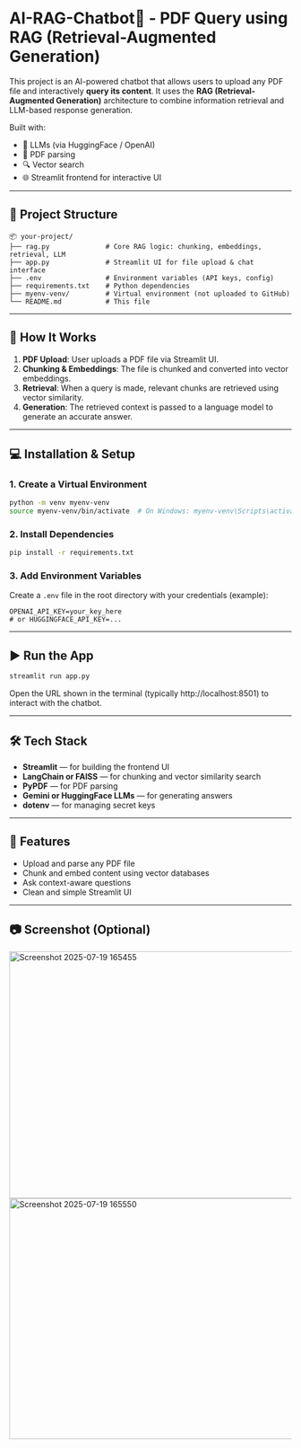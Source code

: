 # AI-RAG-Chatbot🧠  - PDF Query using RAG (Retrieval-Augmented Generation)

This project is an AI-powered chatbot that allows users to upload any PDF file and interactively **query its content**. It uses the **RAG (Retrieval-Augmented Generation)** architecture to combine information retrieval and LLM-based response generation.

Built with:
- 🧠 LLMs (via HuggingFace / OpenAI)
- 📄 PDF parsing
- 🔍 Vector search
- 🌐 Streamlit frontend for interactive UI

---

## 📁 Project Structure

```
📦 your-project/
├── rag.py              # Core RAG logic: chunking, embeddings, retrieval, LLM
├── app.py              # Streamlit UI for file upload & chat interface
├── .env                # Environment variables (API keys, config)
├── requirements.txt    # Python dependencies
├── myenv-venv/         # Virtual environment (not uploaded to GitHub)
└── README.md           # This file
```

---

## 🚀 How It Works

1. **PDF Upload**: User uploads a PDF file via Streamlit UI.
2. **Chunking & Embeddings**: The file is chunked and converted into vector embeddings.
3. **Retrieval**: When a query is made, relevant chunks are retrieved using vector similarity.
4. **Generation**: The retrieved context is passed to a language model to generate an accurate answer.

---

## 💻 Installation & Setup


### 1. Create a Virtual Environment

```bash
python -m venv myenv-venv
source myenv-venv/bin/activate  # On Windows: myenv-venv\Scripts\activate
```

### 2. Install Dependencies

```bash
pip install -r requirements.txt
```

### 3. Add Environment Variables

Create a `.env` file in the root directory with your credentials (example):

```
OPENAI_API_KEY=your_key_here
# or HUGGINGFACE_API_KEY=...
```

---

## ▶️ Run the App

```bash
streamlit run app.py
```

Open the URL shown in the terminal (typically http://localhost:8501) to interact with the chatbot.

---

## 🛠 Tech Stack

- **Streamlit** — for building the frontend UI
- **LangChain or FAISS** — for chunking and vector similarity search
- **PyPDF** — for PDF parsing
- **Gemini or HuggingFace LLMs** — for generating answers
- **dotenv** — for managing secret keys

---

## 📌 Features

- Upload and parse any PDF file
- Chunk and embed content using vector databases
- Ask context-aware questions
- Clean and simple Streamlit UI

---

## 📷 Screenshot (Optional)

<img width="947" height="440" alt="Screenshot 2025-07-19 165455" src="https://github.com/user-attachments/assets/c2e5350d-8643-44bb-88ca-2f1f1a6caa3c" />
<img width="953" height="429" alt="Screenshot 2025-07-19 165550" src="https://github.com/user-attachments/assets/8ea708be-cb90-416d-be1f-c41cd53d663a" />
